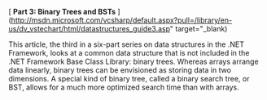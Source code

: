 [ <b>Part 3: Binary Trees and BSTs</b> ](http://msdn.microsoft.com/vcsharp/default.aspx?pull=/library/en-us/dv_vstechart/html/datastructures_guide3.asp" target="_blank)



This article, the third in a six-part series on data structures in the .NET Framework, looks at a common data structure that is not included in the .NET Framework Base Class Library: binary trees. Whereas arrays arrange data linearly, binary trees can be envisioned as storing data in two dimensions. A special kind of binary tree, called a binary search tree, or BST, allows for a much more optimized search time than with arrays.